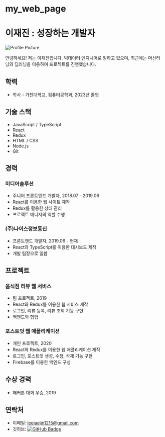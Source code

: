# my_web_page
# 이재진 : 성장하는 개발자

![Profile Picture](https://img.freepik.com/free-photo/adorable-kitty-looking-like-it-want-to-hunt_23-2149167099.jpg?w=2000)

안녕하세요! 저는 이재진입니다. 빅데이터 엔지니어로 일하고 있으며, 최근에는 머신러닝와 딥러닝을 이용하여 프로젝트를 진행했습니다.

## 학력

- 학사 - 가천대학교, 컴퓨터공학과, 2023년 졸업

## 기술 스택

- JavaScript / TypeScript
- React
- Redux
- HTML / CSS
- Node.js
- Git

## 경력

### 미디어솔루션

- 주니어 프론트엔드 개발자, 2018.07 - 2019.06
- React를 이용한 웹 사이트 제작
- Redux를 활용한 상태 관리
- 프로젝트 매니저의 역할 수행

### (주)나이스정보통신

- 프론트엔드 개발자, 2019.06 - 현재
- React와 TypeScript를 이용한 대시보드 제작
- 개발 팀장으로 일함

## 프로젝트

### 음식점 리뷰 웹 서비스

- 팀 프로젝트, 2019
- React와 Redux를 이용한 웹 서비스 제작
- 로그인, 리뷰 등록, 리뷰 조회 기능 구현
- 백엔드와 협업

### 포스트잇 웹 애플리케이션

- 개인 프로젝트, 2020
- React와 Redux를 이용한 웹 애플리케이션 제작
- 로그인, 포스트잇 생성, 수정, 삭제 기능 구현
- Firebase를 이용한 백엔드 구성

## 수상 경력

- 해커톤 대회 우승, 2019

## 연락처

- 이메일: leejaejin1215@gmail.com
- 깃허브: [![GitHub Badge](https://img.shields.io/badge/-GitHub-black?style=flat-square&logo=github&logoColor=white&link=https://github.com/JaejinLee1215)](https://github.com/honggildong)